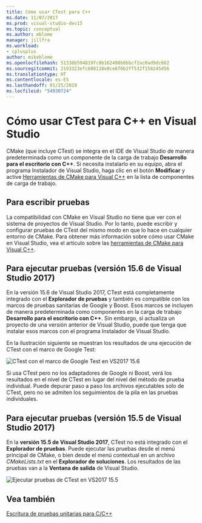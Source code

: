 ```yaml
---
title: Cómo usar CTest para C++
ms.date: 11/07/2017
ms.prod: visual-studio-dev15
ms.topic: conceptual
ms.author: mblome
manager: jillfra
ms.workload:
- cplusplus
author: mikeblome
ms.openlocfilehash: 51338b594819fc8b162498b0bbcf2ac0ad9dc662
ms.sourcegitcommit: 2193323efc608118e0ce6f6b2ff532f158245d56
ms.translationtype: HT
ms.contentlocale: es-ES
ms.lasthandoff: 01/25/2019
ms.locfileid: "54930724"
---
```

# <a name="how-to-use-ctest-for-c-in-visual-studio"></a>Cómo usar CTest para C++ en Visual Studio

CMake (que incluye CTest) se integra en el IDE de Visual Studio de manera predeterminada como un componente de la carga de trabajo **Desarrollo para el escritorio con C++**. Si necesita instalarlo en su equipo, abra el programa Instalador de Visual Studio, haga clic en el botón **Modificar** y active [Herramientas de CMake para Visual C++](/cpp/ide/cmake-tools-for-visual-cpp) en la lista de componentes de carga de trabajo.

## <a name="to-write-tests"></a>Para escribir pruebas

La compatibilidad con CMake en Visual Studio no tiene que ver con el sistema de proyectos de Visual Studio. Por lo tanto, puede escribir y configurar pruebas de CTest del mismo modo en que lo hace en cualquier entorno de CMake. Para obtener más información sobre cómo usar CMake en Visual Studio, vea el artículo sobre las [herramientas de CMake para Visual C++](/cpp/ide/cmake-tools-for-visual-cpp).

## <a name="to-run-tests-visual-studio-2017-version-156"></a>Para ejecutar pruebas (versión 15.6 de Visual Studio 2017)

En la versión 15.6 de Visual Studio 2017, CTest está completamente integrado con el **Explorador de pruebas** y también es compatible con los marcos de pruebas sanitarias de Google y Boost. Esos marcos se incluyen de manera predeterminada como componentes en la carga de trabajo **Desarrollo para el escritorio con C++**. Sin embargo, si actualiza un proyecto de una versión anterior de Visual Studio, puede que tenga que instalar esos marcos con el programa Instalador de Visual Studio.

En la ilustración siguiente se muestran los resultados de una ejecución de CTest con el marco de Google Test:

![CTest con el marco de Google Test en VS2017 15.6](media/ctest-test-explorer.png)

Si usa CTest pero no los adaptadores de Google ni Boost, verá los resultados en el nivel de CTest en lugar del nivel del método de prueba individual. Puede depurar paso a paso los archivos ejecutables solo de CTest, pero no se admiten los seguimientos de la pila en las pruebas individuales.

## <a name="to-run-tests-visual-studio-2017-version-155"></a>Para ejecutar pruebas (versión 15.5 de Visual Studio 2017)

En la **versión 15.5 de Visual Studio 2017**, CTest no está integrado con el **Explorador de pruebas**. Puede ejecutar las pruebas desde el menú principal de CMake, o bien desde el menú contextual en un archivo *CMakeLists.txt* en el **Explorador de soluciones**. Los resultados de las pruebas van a la **Ventana de salida** de Visual Studio.

![Ejecutar pruebas de CTest en VS2017 15.5](media/cpp-cmake-run-tests.png)

## <a name="see-also"></a>Vea también

[Escritura de pruebas unitarias para C/C++](writing-unit-tests-for-c-cpp.md)